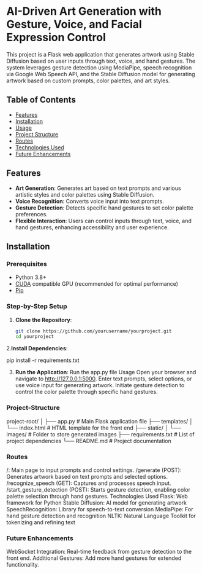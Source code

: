 # AI-Driven Art Generation with Gesture, Voice, and Facial Expression Control

This project is a Flask web application that generates artwork using Stable Diffusion based on user inputs through text, voice, and hand gestures. The system leverages gesture detection using MediaPipe, speech recognition via Google Web Speech API, and the Stable Diffusion model for generating artwork based on custom prompts, color palettes, and art styles.

## Table of Contents

- [Features](#features)
- [Installation](#installation)
- [Usage](#usage)
- [Project Structure](#Project-Structure)
- [Routes](#routes)
- [Technologies Used](#technologies-used)
- [Future Enhancements](#future-enhancements)

## Features

- **Art Generation**: Generates art based on text prompts and various artistic styles and color palettes using Stable Diffusion.
- **Voice Recognition**: Converts voice input into text prompts.
- **Gesture Detection**: Detects specific hand gestures to set color palette preferences.
- **Flexible Interaction**: Users can control inputs through text, voice, and hand gestures, enhancing accessibility and user experience.

## Installation

### Prerequisites

- Python 3.8+
- [CUDA](https://developer.nvidia.com/cuda-toolkit) compatible GPU (recommended for optimal performance)
- [Pip](https://pip.pypa.io/en/stable/installation/)

### Step-by-Step Setup

1. **Clone the Repository**:
   ```bash
   git clone https://github.com/yourusername/yourproject.git
   cd yourproject
2.**Install Dependencies**:

pip install -r requirements.txt

3. **Run the Application**:
Run the app.py file
Usage
Open your browser and navigate to http://127.0.0.1:5000.
Enter text prompts, select options, or use voice input for generating artwork.
Initiate gesture detection to control the color palette through specific hand gestures.

### Project-Structure
project-root/
│
├── app.py                 # Main Flask application file
├── templates/
│   └── index.html         # HTML template for the front end
├── static/
│   └── images/            # Folder to store generated images
├── requirements.txt       # List of project dependencies
└── README.md              # Project documentation

### Routes
/: Main page to input prompts and control settings.
/generate (POST): Generates artwork based on text prompts and selected options.
/recognize_speech (GET): Captures and processes speech input.
/start_gesture_detection (POST): Starts gesture detection, enabling color palette selection through hand gestures.
Technologies Used
Flask: Web framework for Python
Stable Diffusion: AI model for generating artwork
SpeechRecognition: Library for speech-to-text conversion
MediaPipe: For hand gesture detection and recognition
NLTK: Natural Language Toolkit for tokenizing and refining text

### Future Enhancements
WebSocket Integration: Real-time feedback from gesture detection to the front end.
Additional Gestures: Add more hand gestures for extended functionality.
